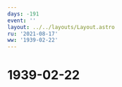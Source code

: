 ```yaml
---
days: -191
event: ''
layout: ../../layouts/Layout.astro
ru: '2021-08-17'
ww: '1939-02-22'
---
```


# 1939-02-22